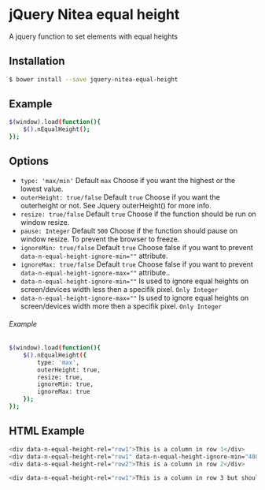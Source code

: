 # jQuery Nitea equal height
A jquery function to set elements with equal heights

## Installation
```sh
$ bower install --save jquery-nitea-equal-height
```
## Example
```sh
$(window).load(function(){
    $().nEqualHeight();
});
```
## Options
* `type: 'max/min'` Default `max` Choose if you want the highest or the lowest value.
* `outerHeight: true/false` Default `true` Choose if you want the outerheight or not. See Jquery outerHeight() for more info. 
* `resize: true/false` Default `true` Choose if the function should be run on window resize.
* `pause: Integer` Default `500` Choose if the function should pause on window resize. To prevent the browser to freeze.
* `ignoreMin: true/false` Default `true` Choose false if you want to prevent `data-n-equal-height-ignore-min=""` attribute.
* `ignoreMax: true/false` Default `true` Choose false if you want to prevent `data-n-equal-height-ignore-max=""` attribute..
* `data-n-equal-height-ignore-min=""` Is used to ignore equal heights on screen/devices width less then a specifik pixel. `Only Integer`
* `data-n-equal-height-ignore-max=""` Is used to ignore equal heights on screen/devices width more then a specifik pixel. `Only Integer`

###### Example
```sh
$(window).load(function(){
    $().nEqualHeight({
        type: 'max',
		outerHeight: true,
		resize: true,
		ignoreMin: true,
		ignoreMax: true
    });
});
```

## HTML Example
```sh
<div data-n-equal-height-rel="row1">This is a column in row 1</div> 
<div data-n-equal-height-rel="row1" data-n-equal-height-ignore-min="480" data-n-equal-height-ignore-max="992">This is another column in row 1. It will only change height if window width is more then 480 and less then 992 pixels</div> 
<div data-n-equal-height-rel="row2">This is a column in row 2</div> 

<div data-n-equal-height-rel="row1">This is a column in row 3 but should have the same height as columns in row 1</div>
```